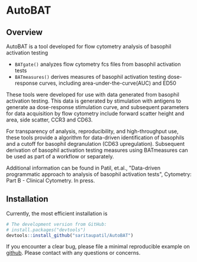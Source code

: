AutoBAT 
======================================================

Overview
--------
AutoBAT is a tool developed for flow cytometry analysis of basophil activation testing

-   `BATgate()` analyzes flow cytometry fcs files from basophil activation tests
-   `BATmeasures()` derives measures of basophil activation testing dose-response curves, including area-under-the-curve(AUC) and ED50

These tools were developed for use with data generated from basophil activation testing. This data is generated by stimulation with antigens to generate aa dose-response stimulation curve, and subsequent parameters for data acquisition by flow cytometry include forward scatter height and area, side scatter, CCR3 and CD63. 

For transparency of analysis, reproducibility, and high-throughput use, these tools provide a algorithm for data-driven identification of basophils and a cutoff for basophil degranulation (CD63 upregulation).  Subsequent derivation of basophil activation testing measures using BATmeasures can be used as part of a workflow or separately.

Additional information can be found in Patil, et.al., "Data-driven programmatic approach to analysis of basophil activation tests", Cytometry: Part B - Clinical Cytometry. In press.

Installation
------------
Currently, the most efficient installation is 
``` r
# The development version from GitHub:
# install.packages("devtools")
devtools::install_github("saritaupatil/AutoBAT")
```

If you encounter a clear bug, please file a minimal reproducible example on [github](https://github.com/saritaupatil/AutoBAT). Please contact with any questions or concerns.


